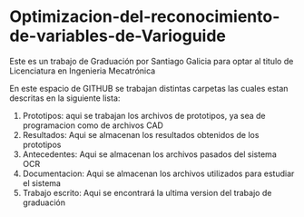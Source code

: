 # Optimizacion-del-reconocimiento-de-variables-de-Varioguide
Este es un trabajo de Graduación por Santiago Galicia para optar al titulo de Licenciatura en Ingenieria Mecatrónica

En este espacio de GITHUB se trabajan distintas carpetas las cuales estan descritas en la siguiente lista:

1. Prototipos: aqui se trabajan los archivos de prototipos, ya sea de programacion como de archivos CAD 
2. Resultados: Aqui se almacenan los resultados obtenidos de los prototipos
3. Antecedentes: Aqui se almacenan los archivos pasados del sistema OCR
4. Documentacion: Aqui se almacenan los archivos utilizados para estudiar el sistema
5. Trabajo escrito: Aqui se encontrará la ultima version del trabajo de graduación
